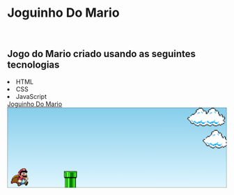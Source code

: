 <h1>Joguinho Do Mario</h1>
 <br>
<h2>Jogo do Mario criado usando as seguintes tecnologias</h2>
<li>HTML</li>
<li>CSS</li>
<li>JavaScript</li>
<a href="https://joguinho-do-mario.netlify.app" target="_blank" >Joguinho Do Mario</a>

<img src="https://github.com/DevAlexsanderFelipe/Joguinho-Do-Mario/blob/master/assets/game%20Mario.PNG?raw=true">



